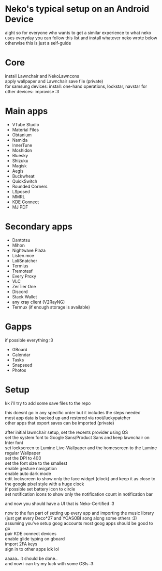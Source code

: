 # Neko's typical setup on an Android Device  
aight so for everyone who wants to get a similar experience to what neko uses everyday you can follow this list and install whatever neko wrote below  
otherwise this is just a self-guide  

# Core  
install Lawnchair and NekoLawncons  
apply wallpaper and Lawnchair save file (private)  
for samsung devices: install: one-hand operations, lockstar, navstar
for other devices: improvise :3  

# Main apps  
- VTube Studio  
- Material Files  
- Obtanium  
- Namida  
- InnerTune  
- Moshidon  
- Bluesky  
- Shizuku  
- Magisk  
- Aegis  
- Buckwheat  
- QuickSwitch  
- Rounded Corners  
- LSposed  
- MMRL  
- KDE Connect  
- MJ PDF  

# Secondary apps  
- Dantotsu  
- Mihon  
- Nightwave Plaza  
- Listen.moe  
- LoliSnatcher 
- Termius  
- Tremotesf  
- Every Proxy  
- VLC  
- ZerTier One  
- Discord  
- Stack Wallet  
- any xray client (V2RayNG)  
- Termux (if enough storage is available)  

# Gapps  
if possible everything :3  
- GBoard  
- Calendar  
- Tasks  
- Snapseed  
- Photos  

# Setup  
kk i'll try to add some save files to the repo  
  
this doesnt go in any specific order but it includes the steps needed  
most app data is backed up and restored via root/luckypatcher  
other apps that export saves can be imported (private)  
  
after initial lawnchair setup, set the recents provider using QS  
set the system font to Google Sans/Product Sans and keep lawnchair on Inter font  
set lockscreen to Lumine Live-Wallpaper and the homescreen to the Lumine regular Wallpaper  
set the DPI to 400  
set the font size to the smallest  
enable gesture navigation  
enable auto dark mode  
edit lockscreen to show only the face widget (clock) and keep it as close to the google pixel style with a huge clock  
if possible set battery icon to circle  
set notification icons to show only the notification count in notification bar  
  
and now you should have a UI that is Neko-Certified :3  
  
now to the fun part of setting up every app and importing the music library (just get every Deco*27 and YOASOBI song along some others :3)  
assuming you've setup goog accounts most goog apps should be good to go  
pair KDE connect devices  
enable glide typing on gboard  
import 2FA keys  
sign in to other apps idk lol  
  
aaaaa.. it should be done..  
and now i can try my luck with some GSIs :3  
